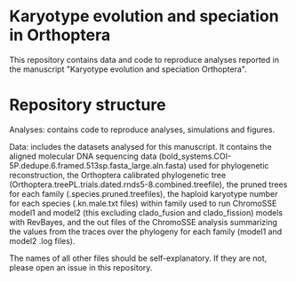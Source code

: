 # Karyotype evolution and speciation in Orthoptera
This repository contains data and code to reproduce analyses reported in the manuscript "Karyotype evolution and speciation Orthoptera".

# Repository structure
Analyses: contains code to reproduce analyses, simulations and figures.

Data: includes the datasets analysed for this manuscript. It contains the aligned molecular DNA sequencing data (bold_systems.COI-5P.dedupe.6.framed.513sp.fasta_large.aln.fasta) used for phylogenetic reconstruction, the Orthoptera calibrated phylogenetic tree (Orthoptera.treePL.trials.dated.rnds5-8.combined.treefile), the pruned trees for each family (.species.pruned.treefiles), the haploid karyotype number for each species (.kn.male.txt files) within family used to run ChromoSSE model1 and model2 (this excluding clado_fusion and clado_fission) models with RevBayes, and the out files of the ChromoSSE analysis summarizing the values from the traces over the phylogeny for each family (model1 and model2 .log files).

The names of all other files should be self-explanatory. If they are not, please open an issue in this repository.
